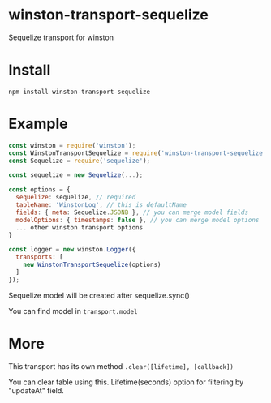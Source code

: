 # winston-transport-sequelize
Sequelize transport for winston

# Install 
`npm install winston-transport-sequelize`

# Example

```js
const winston = require('winston');
const WinstonTransportSequelize = require('winston-transport-sequelize');
const Sequelize = require('sequelize');

const sequelize = new Sequelize(...);

const options = {
  sequelize: sequelize, // required
  tableName: 'WinstonLog', // this is defaultName
  fields: { meta: Sequelize.JSONB }, // you can merge model fields
  modelOptions: { timestamps: false }, // you can merge model options
  ... other winston transport options
}

const logger = new winston.Logger({
  transports: [
    new WinstonTransportSequelize(options)
  ]
});
```

Sequelize model will be created after sequelize.sync()

You can find model in `transport.model`

# More
This transport has its own method `.clear([lifetime], [callback])`

You can clear table using this. Lifetime(seconds) option for filtering by "updateAt" field. 
